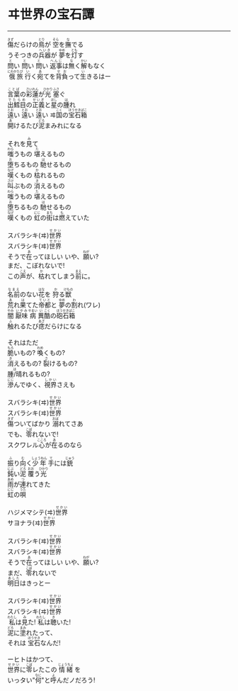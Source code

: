 # ヰ世界の宝石譚
---
<lyric>
<ruby>傷<rt>きず</rt></ruby>だらけの<ruby>鳥<rt>とり</rt></ruby>が <ruby>空<rt>そら</rt></ruby>を<ruby>撫<rt>な</rt></ruby>でる<br/>
うそつきの<ruby>兵器<rt>へいき</rt></ruby>が <ruby>夢<rt>ゆめ</rt></ruby>を<ruby>灯<rt>とも</rt></ruby>す<br/>
<ruby>問<rt>と</rt></ruby>い <ruby>問<rt>と</rt></ruby>い <ruby>問<rt>と</rt></ruby>い <ruby>返事<rt>へんじ</rt></ruby>は<ruby>無<rt>な</rt></ruby>く<ruby>解<rt>かい</rt></ruby>もなく<br/>
<ruby>俄<rt>にわか</rt></ruby><ruby>旅<rt>たび</rt></ruby> <ruby>行<rt>い</rt></ruby>く<ruby>宛<rt>あ</rt></ruby>てを<ruby>背負<rt>せお</rt></ruby>って<ruby>生<rt>い</rt></ruby>きるはー<br/>
<br/>
<ruby>言葉<rt>ことば</rt></ruby>の<ruby>彩<rt>さい</rt></ruby><ruby>蓮<rt>れん</rt></ruby>が<ruby>光<rt>ひかり</rt></ruby> <ruby>塞<rt>ふさ</rt></ruby>ぐ<br/>
<ruby>出鱈目<rt>でたらめ</rt></ruby>の<ruby>正義<rt>せいぎ</rt></ruby>と<ruby>星<rt>ほし</rt></ruby>の<ruby>腫<rt>は</rt></ruby>れ<br/>
<ruby>遠<rt>とお</rt></ruby>い <ruby>遠<rt>とお</rt></ruby>い <ruby>遠<rt>とお</rt></ruby>い ヰ<ruby>国<rt>こく</rt></ruby>の<ruby>宝石<rt>ほうせき</rt></ruby><ruby>箱<rt>ばこ</rt></ruby><br/>
<ruby>開<rt>あ</rt></ruby>けるたび<ruby>泥<rt>どろ</rt></ruby>まみれになる<br/>
<br/>
それを<ruby>見<rt>み</rt></ruby>て<br/>
<ruby>嗤<rt>わら</rt></ruby>うもの <ruby>堪<rt>た</rt></ruby>えるもの<br/>
<ruby>堕<rt>お</rt></ruby>ちるもの <ruby>馳<rt>は</rt></ruby>せるもの<br/>
<ruby>嘆<rt>なげ</rt></ruby>くもの <ruby>枯<rt>か</rt></ruby>れるもの<br/>
<ruby>叫<rt>さけ</rt></ruby>ぶもの <ruby>消<rt>き</rt></ruby>えるもの<br/>
<ruby>嗤<rt>わら</rt></ruby>うもの <ruby>堪<rt>た</rt></ruby>えるもの<br/>
<ruby>堕<rt>お</rt></ruby>ちるもの <ruby>馳<rt>は</rt></ruby>せるもの<br/>
<ruby>嘆<rt>なげ</rt></ruby>くもの <ruby>虹<rt>にじ</rt></ruby>の<ruby>街<rt>まち</rt></ruby>は<ruby>燃<rt>も</rt></ruby>えていた<br/>
<br/>
スバラシキ(ヰ)<ruby>世界<rt>せかい</rt></ruby><br/>
スバラシキ(ヰ)<ruby>世界<rt>せかい</rt></ruby><br/>
そうで<ruby>在<rt>あ</rt></ruby>ってほしい いや、<ruby>願<rt>ねが</rt></ruby>い?<br/>
まだ、こぼれないで!<br/>
この<ruby>声<rt>こえ</rt></ruby>が、<ruby>枯<rt>か</rt></ruby>れてしまう<ruby>前<rt>まえ</rt></ruby>に。<br/>
<br/>
<ruby>名前<rt>なまえ</rt></ruby>のない<ruby>花<rt>はな</rt></ruby>を <ruby>狩<rt>か</rt></ruby>る<ruby>獣<rt>けもの</rt></ruby><br/>
<ruby>荒<rt>あ</rt></ruby>れ<ruby>果<rt>は</rt></ruby>てた<ruby>帝都<rt>ていと</rt></ruby>と <ruby>夢<rt>ゆめ</rt></ruby>の<ruby>割<rt>わ</rt></ruby>れ(ワレ)<br/>
<ruby>闇<rt>やみ</rt></ruby> <ruby>厭味<rt>いやみ</rt></ruby> <ruby>病<rt>やまい</rt></ruby> <ruby>異<rt>い</rt></ruby><ruby>酷<rt>こく</rt></ruby>の<ruby>砲<rt>ほう</rt></ruby><ruby>石<rt>せき</rt></ruby><ruby>箱<rt>ばこ</rt></ruby><br/>
<ruby>触<rt>ふ</rt></ruby>れるたび<ruby>痣<rt>あざ</rt></ruby>だらけになる<br/>
<br/>
それはただ<br/>
<ruby>脆<rt>もろ</rt></ruby>いもの? <ruby>喚<rt>わめ</rt></ruby>くもの?<br/>
<ruby>消<rt>き</rt></ruby>えるもの? <ruby>裂<rt>さ</rt></ruby>けるもの?<br/>
<ruby>腫/晴<rt>は</rt></ruby>れるもの?<br/>
<ruby>滲<rt>にじ</rt></ruby>んでゆく、<ruby>視界<rt>しかい</rt></ruby>さえも<br/>
<br/>
スバラシキ(ヰ)<ruby>世界<rt>せかい</rt></ruby><br/>
スバラシキ(ヰ)<ruby>世界<rt>せかい</rt></ruby><br/>
<ruby>傷<rt>きず</rt></ruby>ついてばかり <ruby>溺<rt>おぼ</rt></ruby>れてさあ<br/>
でも、<ruby>零<rt>こぼ</rt></ruby>れないで!<br/>
スクワレル<ruby>心<rt>こころ</rt></ruby>が<ruby>在<rt>あ</rt></ruby>るのなら<br/>
<br/>
<ruby>振<rt>ふ</rt></ruby>り<ruby>向<rt>む</rt></ruby>く<ruby>少年<rt>しょうねん</rt></ruby> <ruby>手<rt>て</rt></ruby>には<ruby>銃<rt>じゅう</rt></ruby><br/>
<ruby>鈍<rt>にぶ</rt></ruby>い<ruby>泥<rt>どろ</rt></ruby> <ruby>覆<rt>おお</rt></ruby>う<ruby>光<rt>ひかり</rt></ruby><br/>
<ruby>雨<rt>あめ</rt></ruby>が<ruby>連<rt>つ</rt></ruby>れてきた<br/>
<ruby>虹<rt>にじ</rt></ruby>の<ruby>唄<rt>うた</rt></ruby><br/>
<br/>
ハジメマシテ(ヰ)<ruby>世界<rt>せかい</rt></ruby><br/>
サヨナラ(ヰ)<ruby>世界<rt>せかい</rt></ruby><br/>
<br/>
スバラシキ(ヰ)<ruby>世界<rt>せかい</rt></ruby><br/>
スバラシキ(ヰ)<ruby>世界<rt>せかい</rt></ruby><br/>
そうで<ruby>在<rt>あ</rt></ruby>ってほしい いや、<ruby>願<rt>ねが</rt></ruby>い?<br/>
まだ、<ruby>零<rt>こぼ</rt></ruby>れないで<br/>
<ruby>明日<rt>あした</rt></ruby>はきっとー<br/>
<br/>
スバラシキ(ヰ)<ruby>世界<rt>せかい</rt></ruby><br/>
スバラシキ(ヰ)<ruby>世界<rt>せかい</rt></ruby><br/>
<ruby>私<rt>わたし</rt></ruby>は<ruby>見<rt>み</rt></ruby>た! <ruby>私<rt>わたし</rt></ruby>は<ruby>聴<rt>き</rt></ruby>いた!<br/>
<ruby>泥<rt>どろ</rt></ruby>に<ruby>塗<rt>まみ</rt></ruby>れたって、<br/>
それは <ruby>宝石<rt>ほうせき</rt></ruby>なんだ!<br/>
<br/>
ーヒトはかつて、<br/>
<ruby>世界<rt>せかい</rt></ruby>に<ruby>零<rt>こぼ</rt></ruby>レたこの <ruby>情緒<rt>じょうちょ</rt></ruby> を<br/>
いっタい"<ruby>何<rt>なに</rt></ruby>"と<ruby>呼<rt>よ</rt></ruby>んだノだろう!<br/>
</lyric>
